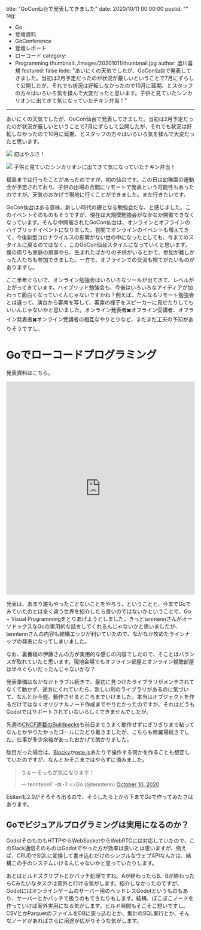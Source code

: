 title: "GoCon仙台で発表してきました"
date: 2020/10/11 00:00:00
postid: ""
tag:
  - Go
  - 登壇資料
  - GoConference
  - 登壇レポート
  - ローコード
category:
  - Programming
thumbnail: /images/20201011/thumbnail.jpg
author: 澁川喜規
featured: false
lede: "あいにくの天気でしたが、GoCon仙台で発表してきました。当初は2月予定だったのが状況が厳しいということで7月にずらして公開したが、それでも状況は好転しなかったので10月に延期、とスタッフの方々はいろいろ気を揉んで大変だったと思います。子供と見ていたシンカリオンに出てきて気になっていたチキン弁当！"
---

あいにくの天気でしたが、GoCon仙台で発表してきました。当初は2月予定だったのが状況が厳しいということで7月にずらして公開したが、それでも状況は好転しなかったので10月に延期、とスタッフの方々はいろいろ気を揉んで大変だったと思います。

![](/images/20201011/IMG_20201010_075727_048.jpg)
初はやぶさ！

![](/images/20201011/IMG_20201010_072858.jpg)
子供と見ていたシンカリオンに出てきて気になっていたチキン弁当！

福島までは行ったことがあったのですが、初の仙台です。この日は幼稚園の運動会が予定されており、子供の出場の合間にリモートで発表という可能性もあったのですが、天気のおかげで現地に行くことができました。また行きたいです。

GoCon仙台はある意味、新しい時代の礎となる勉強会だな、と感じました。このイベントそのものもそうですが、現在は大規模勉強会がなかなか開催できなくなっています。そんな中開催されたGoCon仙台は、オンラインとオフラインのハイブリッドイベントになりました。世間でオンラインのイベントも増えてきて、今後新型コロナウイルスの影響がない世の中になったとしても、今までのスタイルに戻るのではなく、このGoCon仙台スタイルになっていくと思います。僕の周りも家庭の用事やら、生まれたばかりの子供がいるとかで、参加が難しかった人たちも参加できました。一方で、オフラインでの交流も捨てがたいものがありますし。

ここ半年ぐらいで、オンライン勉強会はいろいろなツールが出てきて、レベルが上がってきています。ハイブリッド勉強会も、今後はいろいろなアイディアが加わって面白くなっていくんじゃないですかね？例えば、たんなるリモート勉強会とは違って、演台から客席を写して、客席の様子をスピーカーに見せたりしてもいいんじゃないかと思いました。オンライン発表者✖️オフライン受講者、オフライン発表者✖️オンライン受講者の相互なやりとりなど、まだまだ工夫の予知がありそうですし。

# Goでローコードプログラミング

発表資料はこちら。

<iframe src="https://docs.google.com/presentation/d/e/2PACX-1vQq5mZIeyvOn7jUJo_nLqidjXZfMI027xVMrpdrxJ5MTLBpX1uTINoLvb8dslmqlhmw9unwrRzmJ3LS/embed?start=false&loop=false&delayms=3000" frameborder="0" width="100%" height="569px"　allowfullscreen="true" mozallowfullscreen="true" webkitallowfullscreen="true"></iframe>

発表は、あまり誰もやったことないことをやろう、ということと、今までGoでみていたのとは全く違う世界を紹介したら良いのではないかということで、Go + Visual Programmingをとりあげようとしました。きっとtenntennさんがオーソドックスなGoの実用的な話をしてくれるんじゃないかと思いましたが、tenntennさんの内容も結構エッジが利いていたので、なかなか攻めたラインナップの発表になってしまいました。

なお、裏番組の伊藤さんの方が実用的な感じの内容でしたので、そことはバランスが取れていたと思います。現地会場でもオフライン部屋とオンライン視聴部屋は半々ぐらいだったんじゃないかな？

発表準備はなかなかトラブル続きで、最初に見つけたライブラリがメンテされてなくて動かず、途方にくれていたら、新しい別のライブラリがあるのに気づいて、なんとか今週、動作させるところまでいけました。本当はオブジェクトを作るだけではなくオリジナルノード作成までやりたかったのですが、それはどうもGodotではサポートされていないらしくできませんでしたが。

先週の[CNCF連載のBuildpacks](/articles/20201002/)も前日までうまく動作せずにぎりぎりまで粘ってなんとかやりたかったゴールにたどり着きましたが、こちらも修羅場続きでした。仕事が多少余裕があったおかげで助かりました。

駄目だった場合は、[Blocky](https://developers.google.com/blockly)か[rete.js](https://github.com/retejs/rete)あたりで操作する何かを作ることも想定していたのですが、なんとかそこまではやらずに済みました。

<blockquote class="twitter-tweet"><p lang="ja" dir="ltr">うぉーそっちが気になります！</p>&mdash; tenntennʕ ◔ϖ◔ʔ ==Go (@tenntenn) <a href="https://twitter.com/tenntenn/status/1314763190694109187?ref_src=twsrc%5Etfw">October 10, 2020</a></blockquote> <script async src="https://platform.twitter.com/widgets.js" charset="utf-8"></script>

Ebitenも2.0がそろそろ出るので、そうしたら上から下までGoで作ってみたさはあります。

## Goでビジュアルプログラミングは実用になるのか？

GodotそのものもHTTPやらWebSocketやらWebRTCには対応していたので、このSlack通信そのものはGodotでやった方が効率は良いとは思いますが、例えば、CRUDでSQLに変換して書き込むだけのシンプルなウェブAPIなんかは、結構この手のシステムいけるんじゃないかと思っていたりします。

あとはビルドスクリプトとかバッチ処理ですね。Aが終わったらB、Bが終わったらCみたいなタスクは意外と行ける気がします。紹介しなかったのですが、Godotにはオンラインゲームのサーバー用のヘッドレスGodotというものもあり、サーバーとかバッチで扱うのもできたりもします。結構、ぽこぽこノードを作っていけば案外実用になる気がします。ビルド時間もそこそこ短いですし。CSVとかParquetのファイルをDBに突っ込むとか、集計のSQL実行とか、そんなノードがあればさらに用途が広がりそうな気がします。




